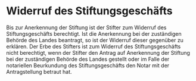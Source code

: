 # Widerruf des Stiftungsgeschäfts

Bis zur Anerkennung der Stiftung ist der Stifter zum Widerruf des Stiftungsgeschäfts berechtigt. Ist die Anerkennung bei der zuständigen Behörde des Landes beantragt, so ist der Widerruf dieser gegenüber zu erklären. Der Erbe des Stifters ist zum Widerruf des Stiftungsgeschäfts nicht berechtigt, wenn der Stifter den Antrag auf Anerkennung der Stiftung bei der zuständigen Behörde des Landes gestellt oder im Falle der notariellen Beurkundung des Stiftungsgeschäfts den Notar mit der Antragstellung betraut hat. 

